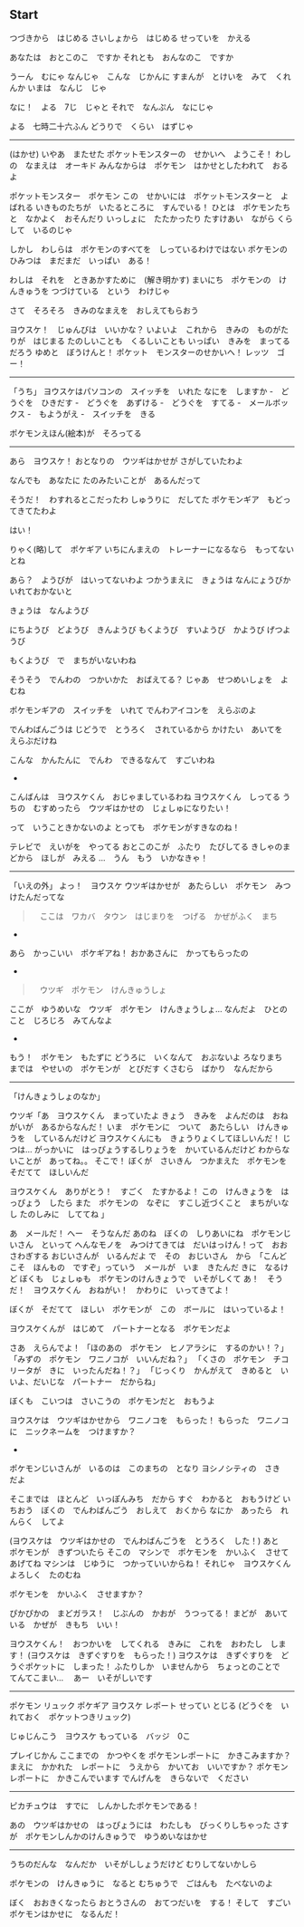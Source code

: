 ## Start

つづきから　はじめる
さいしょから　はじめる
せっていを　かえる



あなたは　おとこのこ　ですか
それとも　おんなのこ　ですか


うーん　むにゃ
なんじゃ　こんな　じかんに
すまんが　とけいを　みて　くれんか
いまは　なんじ　じゃ

なに！　よる　7じ　じゃと
それで　なんぷん　なにじゃ

よる　七時二十六ふん
どうりで　くらい　はずじゃ

---

(はかせ)
いやあ　またせた
ポケットモンスターの　せかいへ　ようこそ！
わしの　なまえは　オーキド
みんなからは　ポケモン　はかせとしたわれて　おるよ


ポケットモンスター　ポケモン
この　せかいには　ポケットモンスターと　よばれる
いきものたちが　いたるところに　すんでいる！
ひとは　ポケモンたちと　なかよく　おそんだり
いっしょに　たたかったり
たすけあい　ながら
くらして　いるのじゃ

しかし　わしらは　ポケモンのすべてを　しっているわけではない
ポケモンの　ひみつは　まだまだ　いっぱい　ある！

わしは　それを　ときあかすために　(解き明かす)
まいにち　ポケモンの　けんきゅうを
つづけている　という　わけじゃ

さて　そろそろ　きみのなまえを　おしえてもらおう

ヨウスケ！　じゅんびは　いいかな？
いよいよ　これから　きみの　ものがたりが　はじまる
たのしいことも　くるしいことも
いっぱい　きみを　まってるだろう
ゆめと　ぼうけんと！
ポケット　モンスターのせかいへ！
レッツ　ゴー！

---


「うち」
ヨウスケはパソコンの　スイッチを　いれた
なにを　しますか
-　どうぐを　ひきだす
-　どうぐを　あずける
-　どうぐを　すてる
-　メールボックス
-　もようがえ
-　スイッチを　きる


ポケモンえほん(絵本)が　そろってる

---

あら　ヨウスケ！
おとなりの　ウツギはかせが
さがしていたわよ

なんでも　あなたに
たのみたいことが　あるんだって

そうだ！　わすれるとこだったわ
しゅうりに　だしてた
ポケモンギア　もどってきてたわよ

はい！

りゃく(略)して　ポケギア
いちにんまえの　トレーナーになるなら　もってないとね

あら？　ようびが　はいってないわよ
つかうまえに　きょうは
なんにょうびか　いれておかないと

きょうは　なんようび

にちようび　どようび　きんようび
もくようび　すいようび　かようび
げつようび

もくようび　で　まちがいないわね

そうそう　でんわの　つかいかた　おばえてる？
じゃあ　せつめいしょを　よむね

ポケモンギアの　スイッチを　いれて
でんわアイコンを　えらぶのよ

でんわばんごうは
じどうで　とうろく　されているから
かけたい　あいてを　えらぶだけね

こんな　かんたんに　でんわ　できるなんて　すごいわね

-

こんばんは　ヨウスケくん　おじゃましているわね
ヨウスケくん　しってる
うちの　むすめったら　ウツギはかせの　じょしゅになりたい！

って　いうこときかないのよ
とっても　ポケモンがすきなのね！


テレビで　えいがを　やってる
おとこのこが　ふたり　たびしてる
きしゃのまどから　ほしが　みえる
…　うん　もう　いかなきゃ！

---

「いえの外」
よっ！　ヨウスケ
ウツギはかせが　あたらしい　ポケモン　みつけたんだってな

>　ここは　ワカバ　タウン　はじまりを　つげる　かぜがふく　まち

-
あら　かっこいい　ポケギアね！
おかあさんに　かってもらったの

-
>　ウツギ　ポケモン　けんきゅうしょ

ここが　ゆうめいな　ウツギ　ポケモン　けんきょうしょ…
なんだよ　ひとのこと　じろじろ　みてんなよ

-

もう！　ポケモン　もたずに
どうろに　いくなんて　おぶないよ
ろなりまち　までは　やせいの　ポケモンが　とびだす
くさむら　ばかり　なんだから

---

「けんきょうしょのなか」

ウツギ「あ　ヨウスケくん　まっていたよ
きょう　きみを　よんだのは　おねがいが　あるからなんだ！
いま　ポケモンに　ついて　あたらしい　けんきゅうを　しているんだけど
ヨウスケくんにも　きょうりょくしてほしいんだ！
じつは…
がっかいに　はっぴょうするしりょうを　かいているんだけど
わからないことが　あってね。。
そこで！
ぼくが　さいきん　つかまえた　ポケモンを　そだてて　ほしいんだ

ヨウスケくん　ありがとう！　すごく　たすかるよ！
この　けんきょうを　はっぴょう　したら
また　ポケモンの　なぞに　すこし近づくこと　まちがいなし
たのしみに　しててね
」

あ　メールだ！
へー　そうなんだ
あのね　ぼくの　しりあいにね　ポケモンじいさん　といって
へんなモノを　みつけてきては　だいはっけん！って　おおさわぎする
おじいさんが　いるんだよ
で　その　おじいさん　から　「こんどこそ　ほんもの　ですぞ」っていう　メールが　いま　きたんだ
きに　なるけど
ぼくも　じょしゅも　ポケモンのけんきょうで　いそがしくて
あ！　そうだ！　ヨウスケくん　おねがい！　かわりに　いってきてよ！

ぼくが　そだてて　ほしい　ポケモンが　この　ボールに　はいっているよ！

ヨウスケくんが　はじめて　パートナーとなる　ポケモンだよ

さあ　えらんでよ！
「ほのあの　ポケモン　ヒノアラシに　するのかい！？」
「みずの　ポケモン　ワニノコが　いいんだね？」
「くさの　ポケモン　チコリータが　きに　いったんだね！？」
「じっくり　かんがえて　きめると　いいよ、だいじな　パートナー　だからね」

ぼくも　こいつは　さいこうの　ポケモンだと　おもうよ

ヨウスケは　ウツギはかせから　ワニノコを　もらった！
もらった　ワニノコに　ニックネームを　つけますか？

-
ポケモンじいさんが　いるのは　このまちの　となり
ヨシノシティの　さき　だよ　

そこまでは　ほとんど　いっぽんみち　だから
すぐ　わかると　おもうけど
いちおう　ぼくの　でんわばんごう　おしえて　おくから
なにか　あったら　れんらく　してよ

(ヨウスケは　ウツギはかせの　でんわばんごうを　とうろく　した！)
あと　ポケモンが　きずついたら
そこの　マシンで　ポケモンを　かいふく　させてあげてね
マシンは　じゆうに　つかっていいからね！
それじゃ　ヨウスケくん　よろしく　たのむね

ポケモンを　かいふく　させますか？

ぴかぴかの　まどガラス！　じぶんの　かおが　うつってる！
まどが　あいている　かぜが　きもち　いい！

ヨウスケくん！　おつかいを　してくれる　きみに　これを　おわたし　します！
(ヨウスケは　きずぐすりを　もらった！)
ヨウスケは　きずぐすりを　どうぐポケットに　しまった！
ふたりしか　いませんから　ちょっとのことで　てんてこまい…　
あー　いそがしいです

---

ポケモン
リュック
ポケギア
ヨウスケ
レポート
せってい
とじる
(どうぐを　いれておく　ポケットつきリュック)

じゅじんこう　ヨウスケ
もっている　バッジ　0こ

プレイじかん
ここまでの　かつやくを
ポケモンレポートに　かきこみますか？
まえに　かかれた　レポートに　うえから　かいてお　いいですか？
ポケモンレポートに　かきこんでいます
でんげんを　きらないで　ください

---

ピカチュウは　すでに　しんかしたポケモンである！

あの　ウツギはかせの　はっぴょうには　わたしも　びっくりしちゃった
さすが　ポケモンしんかのけんきゅうで　ゆうめいなはかせ

---

うちのだんな　なんだか　いそがししょうだけど
むりしてないかしら

ポケモンの　けんきゅうに　なると
むちゅうで　ごはんも　たべないのよ

ぼく　おおきくなったら
おとうさんの　おてつだいを　する！
そして　すごい　ポケモンはかせに　なるんだ！
